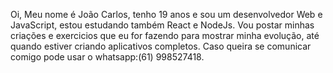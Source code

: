 Oi, Meu nome é João Carlos, tenho 19 anos e sou um desenvolvedor Web e JavaScript, estou estudando também React e NodeJs.
Vou postar minhas criações e exercicios que eu for fazendo para mostrar minha evolução, até quando estiver criando aplicativos completos.
Caso queira se comunicar comigo pode usar o whatsapp:(61) 998527418.
